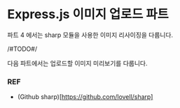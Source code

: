 # Express.js 이미지 업로드 파트 #

파트 4 에서는 sharp 모듈을 사용한 이미지 리사이징을 다룹니다.

/#TODO#/

다음 파트에서는 업로드할 이미지 미리보기를 다룹니다.

### REF
* (Github sharp)[https://github.com/lovell/sharp]